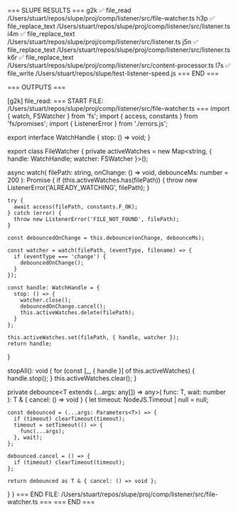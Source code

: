 === SLUPE RESULTS ===
g2k ✅ file_read /Users/stuart/repos/slupe/proj/comp/listener/src/file-watcher.ts
h3p ✅ file_replace_text /Users/stuart/repos/slupe/proj/comp/listener/src/listener.ts
i4m ✅ file_replace_text /Users/stuart/repos/slupe/proj/comp/listener/src/listener.ts
j5n ✅ file_replace_text /Users/stuart/repos/slupe/proj/comp/listener/src/listener.ts
k6r ✅ file_replace_text /Users/stuart/repos/slupe/proj/comp/listener/src/content-processor.ts
l7s ✅ file_write /Users/stuart/repos/slupe/test-listener-speed.js
=== END ===

=== OUTPUTS ===

[g2k] file_read:
=== START FILE: /Users/stuart/repos/slupe/proj/comp/listener/src/file-watcher.ts ===
import { watch, FSWatcher } from 'fs';
import { access, constants } from 'fs/promises';
import { ListenerError } from './errors.js';

export interface WatchHandle {
  stop: () => void;
}

export class FileWatcher {
  private activeWatches = new Map<string, { handle: WatchHandle; watcher: FSWatcher }>();

  async watch(
    filePath: string,
    onChange: () => void,
    debounceMs: number = 200
  ): Promise<WatchHandle> {
    if (this.activeWatches.has(filePath)) {
      throw new ListenerError('ALREADY_WATCHING', filePath);
    }

    try {
      await access(filePath, constants.F_OK);
    } catch (error) {
      throw new ListenerError('FILE_NOT_FOUND', filePath);
    }

    const debouncedOnChange = this.debounce(onChange, debounceMs);

    const watcher = watch(filePath, (eventType, filename) => {
      if (eventType === 'change') {
        debouncedOnChange();
      }
    });

    const handle: WatchHandle = {
      stop: () => {
        watcher.close();
        debouncedOnChange.cancel();
        this.activeWatches.delete(filePath);
      }
    };

    this.activeWatches.set(filePath, { handle, watcher });
    return handle;
  }

  stopAll(): void {
    for (const [_, { handle }] of this.activeWatches) {
      handle.stop();
    }
    this.activeWatches.clear();
  }

  private debounce<T extends (...args: any[]) => any>(
    func: T,
    wait: number
  ): T & { cancel: () => void } {
    let timeout: NodeJS.Timeout | null = null;

    const debounced = (...args: Parameters<T>) => {
      if (timeout) clearTimeout(timeout);
      timeout = setTimeout(() => {
        func(...args);
      }, wait);
    };

    debounced.cancel = () => {
      if (timeout) clearTimeout(timeout);
    };

    return debounced as T & { cancel: () => void };
  }
}
=== END FILE: /Users/stuart/repos/slupe/proj/comp/listener/src/file-watcher.ts ===
=== END ===